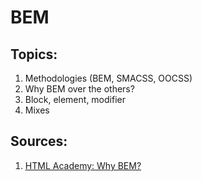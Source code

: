 # BEM

## Topics:

1. Methodologies (BEM, SMACSS, OOCSS)
2. Why BEM over the others?
3. Block, element, modifier
4. Mixes


## Sources:

1. [HTML Academy: Why BEM?](https://htmlacademy.ru/blog/boost/frontend/short-5)
